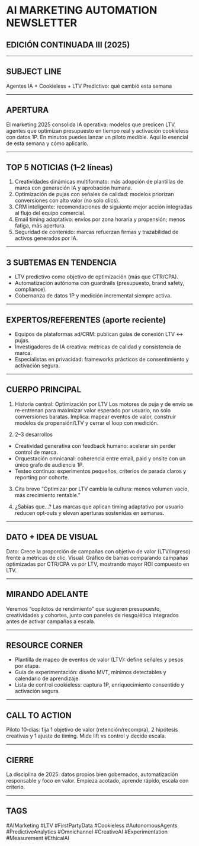 # AI MARKETING AUTOMATION NEWSLETTER
## EDICIÓN CONTINUADA III (2025)

---

## SUBJECT LINE
Agentes IA + Cookieless + LTV Predictivo: qué cambió esta semana

---

## APERTURA
El marketing 2025 consolida IA operativa: modelos que predicen LTV, agentes que optimizan presupuesto en tiempo real y activación cookieless con datos 1P. En minutos puedes lanzar un piloto medible. Aquí lo esencial de esta semana y cómo aplicarlo.

---

## TOP 5 NOTICIAS (1–2 líneas)
1) Creatividades dinámicas multiformato: más adopción de plantillas de marca con generación IA y aprobación humana.
2) Optimización de pujas con señales de calidad: modelos priorizan conversiones con alto valor (no solo clics).
3) CRM inteligente: recomendaciones de siguiente mejor acción integradas al flujo del equipo comercial.
4) Email timing adaptativo: envíos por zona horaria y propensión; menos fatiga, más apertura.
5) Seguridad de contenido: marcas refuerzan firmas y trazabilidad de activos generados por IA.

---

## 3 SUBTEMAS EN TENDENCIA
- LTV predictivo como objetivo de optimización (más que CTR/CPA).
- Automatización autónoma con guardrails (presupuesto, brand safety, compliance).
- Gobernanza de datos 1P y medición incremental siempre activa.

---

## EXPERTOS/REFERENTES (aporte reciente)
- Equipos de plataformas ad/CRM: publican guías de conexión LTV ↔ pujas.
- Investigadores de IA creativa: métricas de calidad y consistencia de marca.
- Especialistas en privacidad: frameworks prácticos de consentimiento y activación segura.

---

## CUERPO PRINCIPAL
1) Historia central: Optimización por LTV
Los motores de puja y de envío se re‑entrenan para maximizar valor esperado por usuario, no solo conversiones baratas. Implica: mapear eventos de valor, construir modelos de propensión/LTV y cerrar el loop con medición.

2) 2–3 desarrollos
- Creatividad generativa con feedback humano: acelerar sin perder control de marca.
- Orquestación omnicanal: coherencia entre email, paid y onsite con un único grafo de audiencia 1P.
- Testeo continuo: experimentos pequeños, criterios de parada claros y reporting por cohorte.

3) Cita breve
“Optimizar por LTV cambia la cultura: menos volumen vacío, más crecimiento rentable.”

4) ¿Sabías que…?
Las marcas que aplican timing adaptativo por usuario reducen opt‑outs y elevan aperturas sostenidas en semanas.

---

## DATO + IDEA DE VISUAL
Dato: Crece la proporción de campañas con objetivo de valor (LTV/ingreso) frente a métricas de clic.
Visual: Gráfico de barras comparando campañas optimizadas por CTR/CPA vs por LTV, mostrando mayor ROI compuesto en LTV.

---

## MIRANDO ADELANTE
Veremos “copilotos de rendimiento” que sugieren presupuesto, creatividades y cohortes, junto con paneles de riesgo/ética integrados antes de activar campañas a escala.

---

## RESOURCE CORNER
- Plantilla de mapeo de eventos de valor (LTV): define señales y pesos por etapa.
- Guía de experimentación: diseño MVT, mínimos detectables y calendario de aprendizaje.
- Lista de control cookieless: captura 1P, enriquecimiento consentido y activación segura.

---

## CALL TO ACTION
Piloto 10‑días: fija 1 objetivo de valor (retención/recompra), 2 hipótesis creativas y 1 ajuste de timing. Mide lift vs control y decide escala.

---

## CIERRE
La disciplina de 2025: datos propios bien gobernados, automatización responsable y foco en valor. Empieza acotado, aprende rápido, escala con criterio.

---

## TAGS
#AIMarketing #LTV #FirstPartyData #Cookieless #AutonomousAgents #PredictiveAnalytics #Omnichannel #CreativeAI #Experimentation #Measurement #EthicalAI


